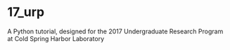 # 17_urp
A Python tutorial, designed for the 2017 Undergraduate Research Program at Cold Spring Harbor Laboratory
